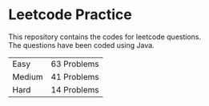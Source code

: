 # Leetcode Practice
This repository contains the codes for leetcode questions. <br>
The questions have been coded using Java. <br>
<table><tr><td>Easy</td><td>63 Problems</td></tr><tr><td>Medium</td><td>41 Problems</td></tr><tr><td>Hard</td><td>14 Problems</td></tr></table>
